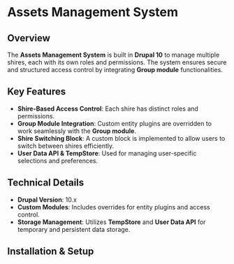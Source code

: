 # Assets Management System

## Overview  
The **Assets Management System** is built in **Drupal 10** to manage multiple shires, each with its own roles and permissions. The system ensures secure and structured access control by integrating **Group module** functionalities.

## Key Features  
- **Shire-Based Access Control**: Each shire has distinct roles and permissions.  
- **Group Module Integration**: Custom entity plugins are overridden to work seamlessly with the **Group module**.  
- **Shire Switching Block**: A custom block is implemented to allow users to switch between shires efficiently.  
- **User Data API & TempStore**: Used for managing user-specific selections and preferences.  

## Technical Details  
- **Drupal Version**: 10.x  
- **Custom Modules**: Includes overrides for entity plugins and access control.  
- **Storage Management**: Utilizes **TempStore** and **User Data API** for temporary and persistent data storage.  

## Installation & Setup  
